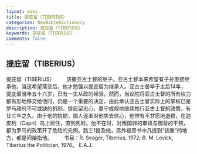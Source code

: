 ```yaml
---
layout: wiki
title: 提庇留（TIBERIUS）
categories: NewBibleDictionary
description: 提庇留（TIBERIUS）
keywords: 提庇留（TIBERIUS）
comments: false
---
```


## 提庇留（TIBERIUS）



提庇留（TIBERIUS）
　　该撒亚古士督的继子。亚古士督本来希望有子孙直接继承他，当这希望落空后，他才勉强以提庇留为继承人。亚古士督卒于主后14年，提庇留当年五十六岁，已有一生从政的经验。然而，当议院将亚古士督的所有权力都有形地移交给他时，仍是一个重要的决定，由此承认亚古士督实际上的掌权已是罗马政府不可或缺的机制。提庇留忠心、墨守成规地继续推行亚古士督的政策，有廿三年之久。由于他的执拗，国人逐渐对他失去信心，他惟有不甘愿地退稳，在迦皮利（Capri）岛上居住，直到死时。他不在时，对叛国罪的审讯与御营的干预，都为罗马的政策开了危险的先例。路三1提及他，另外福音书中凡提到“该撒”的地方，都是间接指他。
　　书目：R. Seager, Tiberius, 1972; B. M. Levick, Tiberius the Politician, 1976。
E.A.J.




